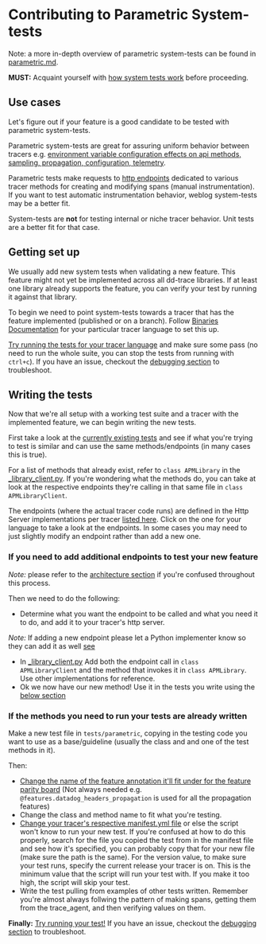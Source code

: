 # Contributing to Parametric System-tests

Note: a more in-depth overview of parametric system-tests can be found in [parametric.md](parametric.md).

**MUST:** Acquaint yourself with [how system tests work](parametric.md#architecture-how-system-tests-work) before proceeding.

## Use cases

Let's figure out if your feature is a good candidate to be tested with parametric system-tests. 

Parametric system-tests are great for assuring uniform behavior between tracers e.g. [environment variable configuration effects on api methods, sampling, propagation, configuration, telemetry](/tests/parametric).

Parametric tests make requests to [http endpoints](/tests/parametric) dedicated to various tracer methods for creating and modifying spans (manual instrumentation). If you want to test automatic instrumentation behavior, weblog system-tests may be a better fit.

System-tests are **not** for testing internal or niche tracer behavior. Unit tests are a better fit for that case.

## Getting set up

We usually add new system tests when validating a new feature. This feature might not yet be implemented across all dd-trace libraries. If at least one library already supports the feature, you can verify your test by running it against that library.

To begin we need to point system-tests towards a tracer that has the feature implemented (published or on a branch).
Follow [Binaries Documentation](../execute/binaries.md) for your particular tracer language to set this up.

[Try running the tests for your tracer language](parametric.md#running-the-tests) and make sure some pass (no need to run the whole suite, you can stop the tests from running with `ctrl+c`). If you have an issue, checkout the [debugging section](parametric.md#debugging) to troubleshoot.

## Writing the tests

Now that we're all setup with a working test suite and a tracer with the implemented feature, we can begin writing the new tests.

First take a look at the [currently existing tests](/tests/parametric) and see if what you're trying to test is similar and can use the same methods/endpoints (in many cases this is true).

For a list of methods that already exist, refer to `class APMLibrary` in the [_library_client.py](/utils/parametric/_library_client.py). If you're wondering what the methods do, you can take at look at the respective endpoints they're calling in that same file in `class APMLibraryClient`.

The endpoints (where the actual tracer code runs) are defined in the Http Server implementations per tracer [listed here](parametric.md#http-server-implementations). Click on the one for your language to take a look at the endpoints. In some cases you may need to just slightly modify an endpoint rather than add a new one.

### If you need to add additional endpoints to test your new feature

*Note:* please refer to the [architecture section](parametric.md#architecture-how-system-tests-work) if you're confused throughout this process.

Then we need to do the following:

* Determine what you want the endpoint to be called and what you need it to do, and add it to your tracer's http server.

*Note:* If adding a new endpoint please let a Python implementer know so they can add it as well [see](parametric.md#shared-interface)
* In [_library_client.py](/utils/parametric/_library_client.py) Add both the endpoint call in `class APMLibraryClient` and the method that invokes it in `class APMLibrary`. Use other implementations for reference.
* Ok we now have our new method! Use it in the tests you write using the [below section](#if-the-methods-you-need-to-run-your-tests-are-already-written)

### If the methods you need to run your tests are already written

Make a new test file in `tests/parametric`, copying in the testing code you want to use as a base/guideline (usually the class and and one of the test methods in it).

Then:

* [Change the name of the feature annotation it'll fit under for the feature parity board](/docs/edit/features.md) (Not always needed e.g. `@features.datadog_headers_propagation` is used for all the propagation features)
* Change the class and method name to fit what you're testing.
* [Change your tracer's respective manifest.yml file](/docs/edit/manifest.md) or else the script won't know to run your new test. If you're confused at how to do this properly, search for the file you copied the test from in the manifest file and see how it's specified, you can probably copy that for your new file (make sure the path is the same).
For the version value, to make sure your test runs, specify the current release your tracer is on. This is the minimum value that the script will run your test with. If you make it too high, the script will skip your test.
* Write the test pulling from examples of other tests written. Remember you're almost always follwing the pattern of making spans, getting them from the trace_agent, and then verifying values on them.

**Finally:**
[Try running your test!](parametric.md#running-the-tests)
If you have an issue, checkout the [debugging section](parametric.md#debugging) to troubleshoot.
